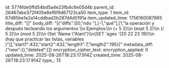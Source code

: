 id: 5774fde0ffd54bd5a4e23fb4c6e05d4b
parent_id: 26467abe372f405e8ef6f9d67123ca50
item_type: 1
item_id: 67d85be1e2a14cddbad2b287d4d0191a
item_updated_time: 1756160087865
title_diff: "[]"
body_diff: "[{\"diffs\":[[0,\"ndo \"],[-1,\"qué\"],[1,\"la operación y después tecleando los argumentos \\\n Ejemplos:\\\n (+ 5 2)\\\n (expt 5 2)\\\n (/ 5 2)\\\n (mod 5 2)\\\n (Set 'Name \\\"Alan\\\")\\\n(SET 'ages '(20 22 23 19))\\\n (hay que practicar las listas, variables )\"]],\"start1\":432,\"start2\":432,\"length1\":7,\"length2\":195}]"
metadata_diff: {"new":{},"deleted":[]}
encryption_cipher_text: 
encryption_applied: 0
updated_time: 2025-08-26T18:23:17.914Z
created_time: 2025-08-26T18:23:17.914Z
type_: 13